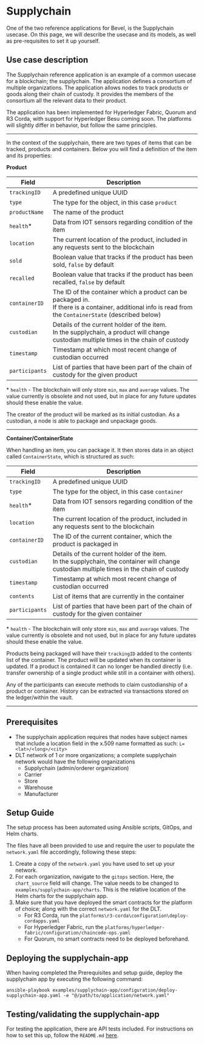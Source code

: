 [//]: # (##############################################################################################)
[//]: # (Copyright Accenture. All Rights Reserved.)
[//]: # (SPDX-License-Identifier: Apache-2.0)
[//]: # (##############################################################################################)

# Supplychain

One of the two reference applications for Bevel, is the Supplychain usecase. On this page, we will describe the usecase and its models, as well as pre-requisites to set it up yourself.

## Use case description
The Supplychain reference application is an example of a common usecase for a blockchain; the supplychain. The application defines a consortium of multiple organizations. The application allows nodes to track products or goods along their chain of custody. It provides the members of the consortium all the relevant data to their product. 

The application has been implemented for Hyperledger Fabric, Quorum and R3 Corda, with support for Hyperledger Besu coming soon. The platforms will slightly differ in behavior, but follow the same principles. 

---

In the context of the supplychain, there are two types of items that can be tracked, products and containers. Below you will find a definition of the item and its properties:

**Product**

| Field  | Description                                                          |
|----------|------------------------------------------------------------------------------------|
| `trackingID`           | A predefined unique UUID                                                                                                                                      |
| `type`                 | The type for the object, in this case `product`                                                                                                               |
| `productName`          | The name of the product                                                                                                                                       |
| `health`*              | Data from IOT sensors regarding condition of the item                                                                                                         |
| `location`             | The current location of the product, included in any requests sent to the blockchain                                                                          |
| `sold`                 | Boolean value that tracks if the product has been sold, `false` by default                                                                                    |
| `recalled`             | Boolean value that tracks if the product has been recalled, `false` by default                                                                                |
| `containerID`          | The ID of the container which a product can be packaged in. <br> If there is a container, additional info is read from the `ContainerState` (described below) |
| `custodian`            | Details of the current holder of the item.  <br> In the supplychain, a product will change custodian multiple times in the chain of custody                   |
| `timestamp`            | Timestamp at which most recent change of custodian occurred                                                                                                   |
| `participants`         | List of parties that have been part of the chain of custody for the given product                                                                             |


\* `health` - The blockchain will only store `min`, `max` and `average` values. The value currently is obsolete and not used, but in place for any future updates should these enable the value.

The creator of the product will be marked as its initial custodian.  As a custodian, a node is able to package and unpackage goods. 

---

**Container/ContainerState**

When handling an item, you can package it. It then stores data in an object called `ContainerState`, which is structured as such:

| Field                  | Description                                                                                                                                                   |
|-------------|-----------------------------------------------------------------------------------|
| `trackingID`           | A predefined unique UUID                                                                                                                                      |
| `type`                 | The type for the object, in this case `container`                                                                                                             |
| `health`*              | Data from IOT sensors regarding condition of the item                                                                                                         |
| `location`             | The current location of the product, included in any requests sent to the blockchain                                                                          |
| `containerID`          | The ID of the current container, which the product is packaged in                                                                                            |
| `custodian`            | Details of the current holder of the item.  <br> In the supplychain, the container will change custodian multiple times in the chain of custody               |
| `timestamp`            | Timestamp at which most recent change of custodian occurred                                                                                                   |
| `contents`             | List of items that are currently in the container                                                                                                             |
| `participants`         | List of parties that have been part of the chain of custody for the given container                                                                             |

\* `health` - The blockchain will only store `min`, `max` and `average` values. The value currently is obsolete and not used, but in place for any future updates should these enable the value.

Products being packaged will have their `trackingID` added to the contents list of the container. The product will be updated when its container is updated. If a product is contained it can no longer be handled directly (i.e. transfer ownership of a single product while still in a container with others).

Any of the participants can execute methods to claim custodianship of a product or container. History can be extracted via transactions stored on the ledger/within the vault.

---

## Prerequisites

* The supplychain application requires that nodes have subject names that include a location field in the x.509 name formatted as such:
`L=<lat>/<long>/<city>`
* DLT network of 1 or more organizations; a complete supplychain network would have the following organizations
    - Supplychain (admin/orderer organization) 
    - Carrier
    - Store
    - Warehouse
    - Manufacturer

## Setup Guide

The setup process has been automated using Ansible scripts, GitOps, and Helm charts. 

The files have all been provided to use and require the user to populate the `network.yaml` file accordingly, following these steps:
1. Create a copy of the `network.yaml` you have used to set up your network.
2. For each organization, navigate to the `gitops` section. Here, the `chart_source` field will change. The value needs to be changed to `examples/supplychain-app/charts`.
This is the relative location of the Helm charts for the supplychain app.
3. Make sure that you have deployed the smart contracts for the platform of choice; along with the correct `network.yaml` for the DLT.
    - For R3 Corda, run the `platforms\r3-corda\configuration\deploy-cordapps.yaml`
    - For Hyperledger Fabric, run the `platforms/hyperledger-fabric/configuration/chaincode-ops.yaml`
    - For Quorum, no smart contracts need to be deployed beforehand.

## Deploying the supplychain-app
When having completed the Prerequisites and setup guide, deploy the supplychain app by executing the following command:

`ansible-playbook examples/supplychain-app/configuration/deploy-supplychain-app.yaml -e "@/path/to/application/network.yaml"`

## Testing/validating the supplychain-app
For testing the application, there are API tests included. For instructions on how to set this up, follow the `README.md` [here](https://github.com/hyperledger/bevel/tree/main/examples/supplychain-app/tests).
